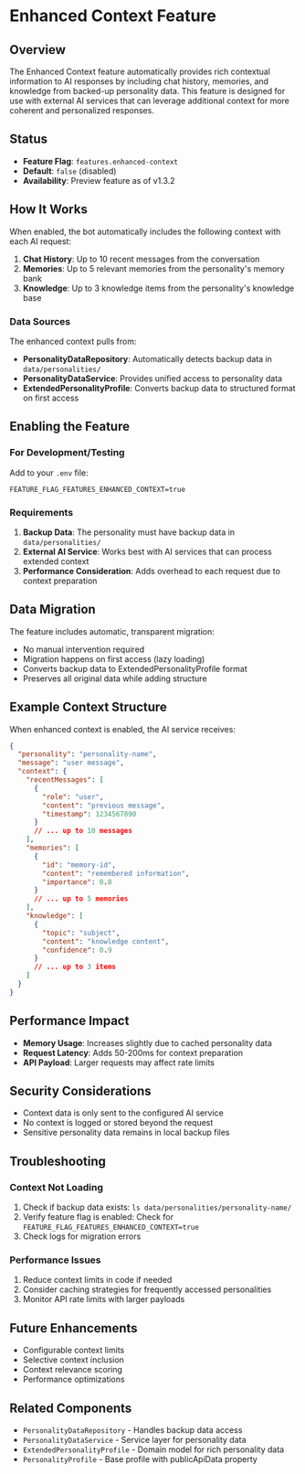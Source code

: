 # Enhanced Context Feature

## Overview

The Enhanced Context feature automatically provides rich contextual information to AI responses by including chat history, memories, and knowledge from backed-up personality data. This feature is designed for use with external AI services that can leverage additional context for more coherent and personalized responses.

## Status

- **Feature Flag**: `features.enhanced-context`
- **Default**: `false` (disabled)
- **Availability**: Preview feature as of v1.3.2

## How It Works

When enabled, the bot automatically includes the following context with each AI request:

1. **Chat History**: Up to 10 recent messages from the conversation
2. **Memories**: Up to 5 relevant memories from the personality's memory bank
3. **Knowledge**: Up to 3 knowledge items from the personality's knowledge base

### Data Sources

The enhanced context pulls from:
- **PersonalityDataRepository**: Automatically detects backup data in `data/personalities/`
- **PersonalityDataService**: Provides unified access to personality data
- **ExtendedPersonalityProfile**: Converts backup data to structured format on first access

## Enabling the Feature

### For Development/Testing

Add to your `.env` file:
```env
FEATURE_FLAG_FEATURES_ENHANCED_CONTEXT=true
```

### Requirements

1. **Backup Data**: The personality must have backup data in `data/personalities/`
2. **External AI Service**: Works best with AI services that can process extended context
3. **Performance Consideration**: Adds overhead to each request due to context preparation

## Data Migration

The feature includes automatic, transparent migration:
- No manual intervention required
- Migration happens on first access (lazy loading)
- Converts backup data to ExtendedPersonalityProfile format
- Preserves all original data while adding structure

## Example Context Structure

When enhanced context is enabled, the AI service receives:

```json
{
  "personality": "personality-name",
  "message": "user message",
  "context": {
    "recentMessages": [
      {
        "role": "user",
        "content": "previous message",
        "timestamp": 1234567890
      }
      // ... up to 10 messages
    ],
    "memories": [
      {
        "id": "memory-id",
        "content": "remembered information",
        "importance": 0.8
      }
      // ... up to 5 memories
    ],
    "knowledge": [
      {
        "topic": "subject",
        "content": "knowledge content",
        "confidence": 0.9
      }
      // ... up to 3 items
    ]
  }
}
```

## Performance Impact

- **Memory Usage**: Increases slightly due to cached personality data
- **Request Latency**: Adds 50-200ms for context preparation
- **API Payload**: Larger requests may affect rate limits

## Security Considerations

- Context data is only sent to the configured AI service
- No context is logged or stored beyond the request
- Sensitive personality data remains in local backup files

## Troubleshooting

### Context Not Loading

1. Check if backup data exists: `ls data/personalities/personality-name/`
2. Verify feature flag is enabled: Check for `FEATURE_FLAG_FEATURES_ENHANCED_CONTEXT=true`
3. Check logs for migration errors

### Performance Issues

1. Reduce context limits in code if needed
2. Consider caching strategies for frequently accessed personalities
3. Monitor API rate limits with larger payloads

## Future Enhancements

- Configurable context limits
- Selective context inclusion
- Context relevance scoring
- Performance optimizations

## Related Components

- `PersonalityDataRepository` - Handles backup data access
- `PersonalityDataService` - Service layer for personality data
- `ExtendedPersonalityProfile` - Domain model for rich personality data
- `PersonalityProfile` - Base profile with publicApiData property